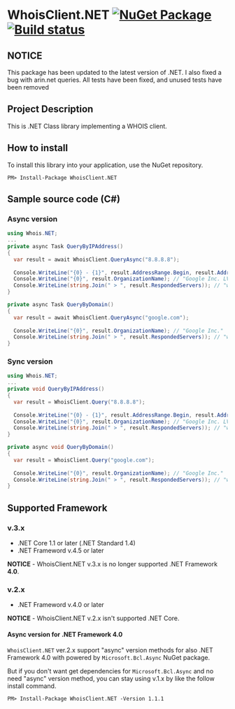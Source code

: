 # WhoisClient.NET [![NuGet Package](https://img.shields.io/nuget/v/WhoisClient.NET.svg)](https://www.nuget.org/packages/WhoisClient.NET/) [![Build status](https://ci.appveyor.com/api/projects/status/lufktg9k1i5khpqp?svg=true)](https://ci.appveyor.com/project/jsakamoto/whoisclient-net)

## NOTICE
This package has been updated to the latest version of .NET. I also fixed a bug with arin.net queries. All tests have been fixed, and unused tests have been removed

## Project Description

This is .NET Class library implementing a WHOIS client.

## How to install

To install this library into your application, use the NuGet repository.

```
PM> Install-Package WhoisClient.NET
```

## Sample source code (C#)

### Async version

```csharp
using Whois.NET;
...
private async Task QueryByIPAddress()
{
  var result = await WhoisClient.QueryAsync("8.8.8.8");
  
  Console.WriteLine("{0} - {1}", result.AddressRange.Begin, result.AddressRange.End); // "8.8.8.0 - 8.8.8.255"
  Console.WriteLine("{0}", result.OrganizationName); // "Google Inc. LVLT-GOGL-8-8-8 (NET-8-8-8-0-1)"
  Console.WriteLine(string.Join(" > ", result.RespondedServers)); // "whois.iana.org > whois.arin.net" 
}

private async Task QueryByDomain()
{
  var result = await WhoisClient.QueryAsync("google.com");
  
  Console.WriteLine("{0}", result.OrganizationName); // "Google Inc."
  Console.WriteLine(string.Join(" > ", result.RespondedServers)); // "whois.iana.org > whois.verisign-grs.com > whois.markmonitor.com" 
}
```

### Sync version

```csharp
using Whois.NET;
...
private void QueryByIPAddress()
{
  var result = WhoisClient.Query("8.8.8.8");
  
  Console.WriteLine("{0} - {1}", result.AddressRange.Begin, result.AddressRange.End); // "8.8.8.0 - 8.8.8.255"
  Console.WriteLine("{0}", result.OrganizationName); // "Google Inc. LVLT-GOGL-8-8-8 (NET-8-8-8-0-1)"
  Console.WriteLine(string.Join(" > ", result.RespondedServers)); // "whois.iana.org > whois.arin.net" 
}

private async void QueryByDomain()
{
  var result = WhoisClient.Query("google.com");
  
  Console.WriteLine("{0}", result.OrganizationName); // "Google Inc."
  Console.WriteLine(string.Join(" > ", result.RespondedServers)); // "whois.iana.org > whois.verisign-grs.com > whois.markmonitor.com" 
}
```

## Supported Framework

### v.3.x

- .NET Core 1.1 or later (.NET Standard 1.4)
- .NET Frameword v.4.5 or later

**NOTICE** - WhoisClient.NET v.3.x is no longer supported .NET Framework **4.0**.

### v.2.x

- .NET Frameword v.4.0 or later

**NOTICE** - WhoisClient.NET v.2.x isn't supported .NET Core.

#### Async version for .NET Framework 4.0

`WhoisClient.NET` ver.2.x support "async" version methods for also .NET Framework 4.0 with powered by `Microsoft.Bcl.Async` NuGet package.

But if you don't want get dependencies for `Microsoft.Bcl.Async` and no need "async" version method, you can stay using v.1.x by like the follow install command.

```
PM> Install-Package WhoisClient.NET -Version 1.1.1
```

